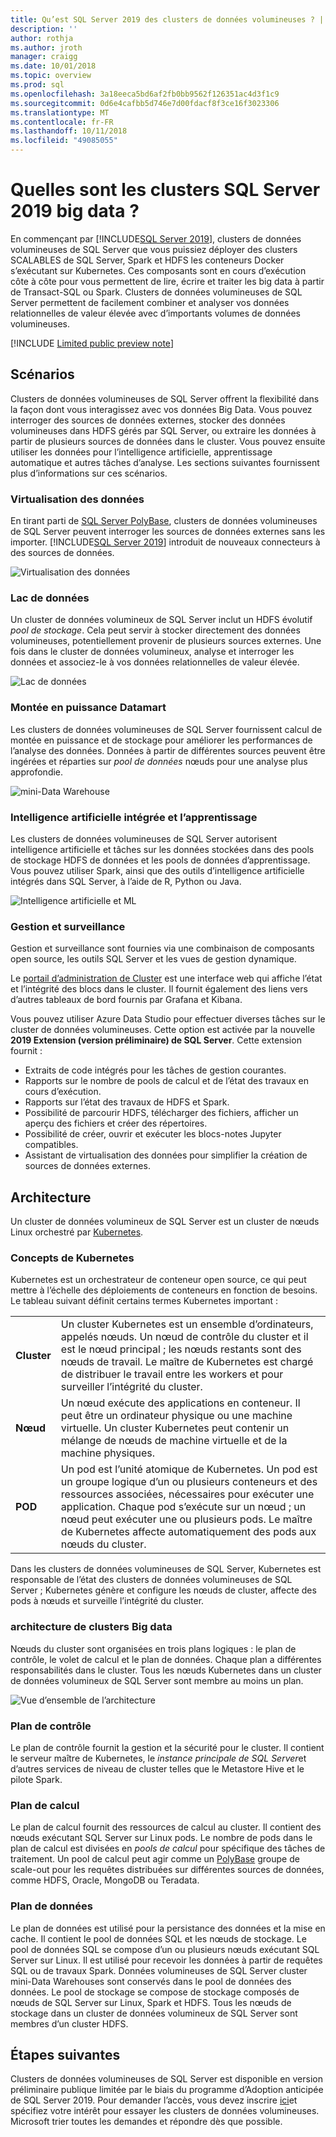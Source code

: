 ```yaml
---
title: Qu’est SQL Server 2019 des clusters de données volumineuses ? | Microsoft Docs
description: ''
author: rothja
ms.author: jroth
manager: craigg
ms.date: 10/01/2018
ms.topic: overview
ms.prod: sql
ms.openlocfilehash: 3a18eeca5bd6af2fb0bb9562f126351ac4d3f1c9
ms.sourcegitcommit: 0d6e4cafbb5d746e7d00fdacf8f3ce16f3023306
ms.translationtype: MT
ms.contentlocale: fr-FR
ms.lasthandoff: 10/11/2018
ms.locfileid: "49085055"
---
```

# <a name="what-are-sql-server-2019-big-data-clusters"></a>Quelles sont les clusters SQL Server 2019 big data ?

En commençant par [!INCLUDE[SQL Server 2019](../includes/sssqlv15-md.md)], clusters de données volumineuses de SQL Server que vous puissiez déployer des clusters SCALABLES de SQL Server, Spark et HDFS les conteneurs Docker s’exécutant sur Kubernetes. Ces composants sont en cours d’exécution côte à côte pour vous permettent de lire, écrire et traiter les big data à partir de Transact-SQL ou Spark. Clusters de données volumineuses de SQL Server permettent de facilement combiner et analyser vos données relationnelles de valeur élevée avec d’importants volumes de données volumineuses.

[!INCLUDE [Limited public preview note](../includes/big-data-cluster-preview-note.md)]

## <a name="scenarios"></a>Scénarios

Clusters de données volumineuses de SQL Server offrent la flexibilité dans la façon dont vous interagissez avec vos données Big Data. Vous pouvez interroger des sources de données externes, stocker des données volumineuses dans HDFS gérés par SQL Server, ou extraire les données à partir de plusieurs sources de données dans le cluster. Vous pouvez ensuite utiliser les données pour l’intelligence artificielle, apprentissage automatique et autres tâches d’analyse. Les sections suivantes fournissent plus d’informations sur ces scénarios.

### <a name="data-virtualization"></a>Virtualisation des données

En tirant parti de [SQL Server PolyBase](../relational-databases/polybase/polybase-guide.md), clusters de données volumineuses de SQL Server peuvent interroger les sources de données externes sans les importer. [!INCLUDE[SQL Server 2019](../includes/sssqlv15-md.md)] introduit de nouveaux connecteurs à des sources de données.

![Virtualisation des données](media/big-data-cluster-overview/data-virtualization.png)

### <a name="data-lake"></a>Lac de données

Un cluster de données volumineux de SQL Server inclut un HDFS évolutif *pool de stockage*. Cela peut servir à stocker directement des données volumineuses, potentiellement provenir de plusieurs sources externes. Une fois dans le cluster de données volumineux, analyse et interroger les données et associez-le à vos données relationnelles de valeur élevée.

![Lac de données](media/big-data-cluster-overview/data-lake.png)

### <a name="scale-out-data-mart"></a>Montée en puissance Datamart

Les clusters de données volumineuses de SQL Server fournissent calcul de montée en puissance et de stockage pour améliorer les performances de l’analyse des données. Données à partir de différentes sources peuvent être ingérées et réparties sur *pool de données* nœuds pour une analyse plus approfondie.

![mini-Data Warehouse](media/big-data-cluster-overview/data-mart.png)

### <a name="integrated-ai-and-machine-learning"></a>Intelligence artificielle intégrée et l’apprentissage

Les clusters de données volumineuses de SQL Server autorisent intelligence artificielle et tâches sur les données stockées dans des pools de stockage HDFS de données et les pools de données d’apprentissage. Vous pouvez utiliser Spark, ainsi que des outils d’intelligence artificielle intégrés dans SQL Server, à l’aide de R, Python ou Java.

![Intelligence artificielle et ML](media/big-data-cluster-overview/ai-ml-spark.png)

### <a name="management-and-monitoring"></a>Gestion et surveillance

Gestion et surveillance sont fournies via une combinaison de composants open source, les outils SQL Server et les vues de gestion dynamique.

Le [portail d’administration de Cluster](cluster-admin-portal.md) est une interface web qui affiche l’état et l’intégrité des blocs dans le cluster. Il fournit également des liens vers d’autres tableaux de bord fournis par Grafana et Kibana.

Vous pouvez utiliser Azure Data Studio pour effectuer diverses tâches sur le cluster de données volumineuses. Cette option est activée par la nouvelle **2019 Extension (version préliminaire) de SQL Server**. Cette extension fournit :

- Extraits de code intégrés pour les tâches de gestion courantes.
- Rapports sur le nombre de pools de calcul et de l’état des travaux en cours d’exécution.
- Rapports sur l’état des travaux de HDFS et Spark.
- Possibilité de parcourir HDFS, télécharger des fichiers, afficher un aperçu des fichiers et créer des répertoires.
- Possibilité de créer, ouvrir et exécuter les blocs-notes Jupyter compatibles.
- Assistant de virtualisation des données pour simplifier la création de sources de données externes.

## <a id="architecture"></a> Architecture

Un cluster de données volumineux de SQL Server est un cluster de nœuds Linux orchestré par [Kubernetes](https://kubernetes.io/docs/concepts/).

### <a name="kubernetes-concepts"></a>Concepts de Kubernetes

Kubernetes est un orchestrateur de conteneur open source, ce qui peut mettre à l’échelle des déploiements de conteneurs en fonction de besoins. Le tableau suivant définit certains termes Kubernetes important :

|||
|--|--|
| **Cluster** | Un cluster Kubernetes est un ensemble d’ordinateurs, appelés nœuds. Un nœud de contrôle du cluster et il est le nœud principal ; les nœuds restants sont des nœuds de travail. Le maître de Kubernetes est chargé de distribuer le travail entre les workers et pour surveiller l’intégrité du cluster. |
| **Nœud** | Un nœud exécute des applications en conteneur. Il peut être un ordinateur physique ou une machine virtuelle. Un cluster Kubernetes peut contenir un mélange de nœuds de machine virtuelle et de la machine physiques. |
| **POD** | Un pod est l’unité atomique de Kubernetes. Un pod est un groupe logique d’un ou plusieurs conteneurs et des ressources associées, nécessaires pour exécuter une application. Chaque pod s’exécute sur un nœud ; un nœud peut exécuter une ou plusieurs pods. Le maître de Kubernetes affecte automatiquement des pods aux nœuds du cluster. |

Dans les clusters de données volumineuses de SQL Server, Kubernetes est responsable de l’état des clusters de données volumineuses de SQL Server ; Kubernetes génère et configure les nœuds de cluster, affecte des pods à nœuds et surveille l’intégrité du cluster.

### <a name="big-data-clusters-architecture"></a>architecture de clusters Big data

Nœuds du cluster sont organisées en trois plans logiques : le plan de contrôle, le volet de calcul et le plan de données. Chaque plan a différentes responsabilités dans le cluster. Tous les nœuds Kubernetes dans un cluster de données volumineux de SQL Server sont membre au moins un plan.

![Vue d’ensemble de l’architecture](media/big-data-cluster-overview/architecture-diagram-planes.png)

### <a id="controlplane"></a> Plan de contrôle

Le plan de contrôle fournit la gestion et la sécurité pour le cluster. Il contient le serveur maître de Kubernetes, le *instance principale de SQL Server*et d’autres services de niveau de cluster telles que le Metastore Hive et le pilote Spark.

### <a id="computeplane"></a> Plan de calcul

Le plan de calcul fournit des ressources de calcul au cluster. Il contient des nœuds exécutant SQL Server sur Linux pods. Le nombre de pods dans le plan de calcul est divisées en *pools de calcul* pour spécifique des tâches de traitement. Un pool de calcul peut agir comme un [PolyBase](../relational-databases/polybase/polybase-guide.md) groupe de scale-out pour les requêtes distribuées sur différentes sources de données, comme HDFS, Oracle, MongoDB ou Teradata.

### <a id="dataplane"></a> Plan de données

Le plan de données est utilisé pour la persistance des données et la mise en cache. Il contient le pool de données SQL et les nœuds de stockage.  Le pool de données SQL se compose d’un ou plusieurs nœuds exécutant SQL Server sur Linux. Il est utilisé pour recevoir les données à partir de requêtes SQL ou de travaux Spark. Données volumineuses de SQL Server cluster mini-Data Warehouses sont conservés dans le pool de données des données. Le pool de stockage se compose de stockage composés de nœuds de SQL Server sur Linux, Spark et HDFS. Tous les nœuds de stockage dans un cluster de données volumineux de SQL Server sont membres d’un cluster HDFS.

## <a name="next-steps"></a>Étapes suivantes

Clusters de données volumineuses de SQL Server est disponible en version préliminaire publique limitée par le biais du programme d’Adoption anticipée de SQL Server 2019. Pour demander l’accès, vous devez inscrire [ici](https://aka.ms/eapsignup)et spécifiez votre intérêt pour essayer les clusters de données volumineuses. Microsoft trier toutes les demandes et répondre dès que possible.